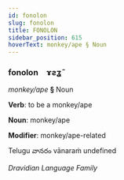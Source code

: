 ```yaml
---
id: fonolon
slug: fonolon
title: FONOLON
sidebar_position: 615
hoverText: monkey/ape § Noun
---
```


### fonolon&emsp;<span kind="abugida">ɤƨʓ̃</span>

*monkey/ape* **§** Noun

**Verb**: to be a monkey/ape

**Noun**: monkey/ape

**Modifier**: monkey/ape-related

Telugu వానరం vānaraṁ undefined

*Dravidian Language Family*